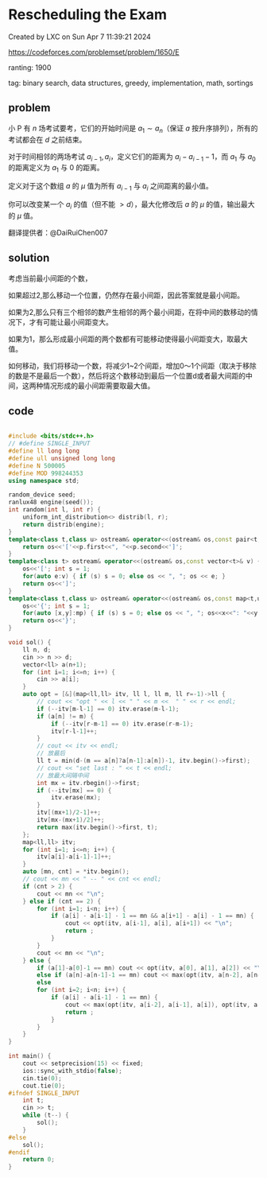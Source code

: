 # Rescheduling the Exam

Created by LXC on Sun Apr  7 11:39:21 2024

https://codeforces.com/problemset/problem/1650/E

ranting: 1900

tag: binary search, data structures, greedy, implementation, math, sortings

## problem

小 P 有 $n$ 场考试要考，它们的开始时间是 $a_1\sim a_n$（保证 $a$ 按升序排列），所有的考试都会在 $d$ 之前结束。

对于时间相邻的两场考试 $a_{i-1},a_{i}$，定义它们的距离为 $a_{i}-a_{i-1}-1$，而 $a_1$ 与 $a_{0}$ 的距离定义为 $a_1$ 与 $0$ 的距离。

定义对于这个数组 $a$ 的 $\mu$ 值为所有 $a_{i-1}$ 与 $a_{i}$ 之间距离的最小值。

你可以改变某一个 $a_i$ 的值（但不能 $>d$），最大化修改后 $a$ 的 $\mu$ 的值，输出最大的 $\mu$ 值。

翻译提供者：@DaiRuiChen007

## solution

考虑当前最小间距的个数，

如果超过2,那么移动一个位置，仍然存在最小间距，因此答案就是最小间距。

如果为2,那么只有三个相邻的数产生相邻的两个最小间距，在将中间的数移动的情况下，才有可能让最小间距变大。

如果为1，那么形成最小间距的两个数都有可能移动使得最小间距变大，取最大值。

如何移动，我们将移动一个数，将减少1~2个间距，增加0～1个间距（取决于移除的数是不是最后一个数），然后将这个数移动到最后一个位置d或者最大间距的中间，这两种情况形成的最小间距需要取最大值。


## code

``` cpp

#include <bits/stdc++.h>
// #define SINGLE_INPUT
#define ll long long
#define ull unsigned long long
#define N 500005
#define MOD 998244353
using namespace std;

random_device seed;
ranlux48 engine(seed());
int random(int l, int r) {
    uniform_int_distribution<> distrib(l, r);
    return distrib(engine);
}
template<class t,class u> ostream& operator<<(ostream& os,const pair<t,u>& p) {
    return os<<'['<<p.first<<", "<<p.second<<']';
}
template<class t> ostream& operator<<(ostream& os,const vector<t>& v) {
    os<<'['; int s = 1;
    for(auto e:v) { if (s) s = 0; else os << ", "; os << e; }
    return os<<']';
}
template<class t,class u> ostream& operator<<(ostream& os,const map<t,u>& mp){
    os<<'{'; int s = 1;
    for(auto [x,y]:mp) { if (s) s = 0; else os << ", "; os<<x<<": "<<y; }
    return os<<'}';
}

void sol() {
    ll n, d;
    cin >> n >> d;
    vector<ll> a(n+1);
    for (int i=1; i<=n; i++) {
        cin >> a[i];
    }
    auto opt = [&](map<ll,ll> itv, ll l, ll m, ll r=-1)->ll {
        // cout << "opt " << l << " " << m <<  " " << r << endl;
        if (--itv[m-l-1] == 0) itv.erase(m-l-1);
        if (a[n] != m) {
            if (--itv[r-m-1] == 0) itv.erase(r-m-1);
            itv[r-l-1]++;
        }
        // cout << itv << endl;
        // 放最后
        ll t = min(d-(m == a[n]?a[n-1]:a[n])-1, itv.begin()->first);
        // cout << "set last : " << t << endl;
        // 放最大间隔中间
        int mx = itv.rbegin()->first;
        if (--itv[mx] == 0) {
            itv.erase(mx);
        }
        itv[(mx+1)/2-1]++;
        itv[mx-(mx+1)/2]++;
        return max(itv.begin()->first, t);
    };
    map<ll,ll> itv;
    for (int i=1; i<=n; i++) {
        itv[a[i]-a[i-1]-1]++;
    }
    auto [mn, cnt] = *itv.begin();
    // cout << mn << " -- " << cnt << endl;
    if (cnt > 2) {
        cout << mn << "\n";
    } else if (cnt == 2) {
        for (int i=1; i<n; i++) {
            if (a[i] - a[i-1] - 1 == mn && a[i+1] - a[i] - 1 == mn) {
                cout << opt(itv, a[i-1], a[i], a[i+1]) << "\n";
                return ;
            }
        }
        cout << mn << "\n";
    } else {
        if (a[1]-a[0]-1 == mn) cout << opt(itv, a[0], a[1], a[2]) << "\n";
        else if (a[n]-a[n-1]-1 == mn) cout << max(opt(itv, a[n-2], a[n-1], a[n]), opt(itv, a[n-1], a[n])) << "\n";
        else
        for (int i=2; i<n; i++) {
            if (a[i] - a[i-1] - 1 == mn) {
                cout << max(opt(itv, a[i-2], a[i-1], a[i]), opt(itv, a[i-1], a[i], a[i+1])) << "\n";
                return ;
            }
        }
    }
}

int main() {
    cout << setprecision(15) << fixed;
    ios::sync_with_stdio(false);
    cin.tie(0);
    cout.tie(0);
#ifndef SINGLE_INPUT
    int t;
    cin >> t;
    while (t--) {
        sol();
    }
#else
    sol();
#endif
    return 0;
}

```

